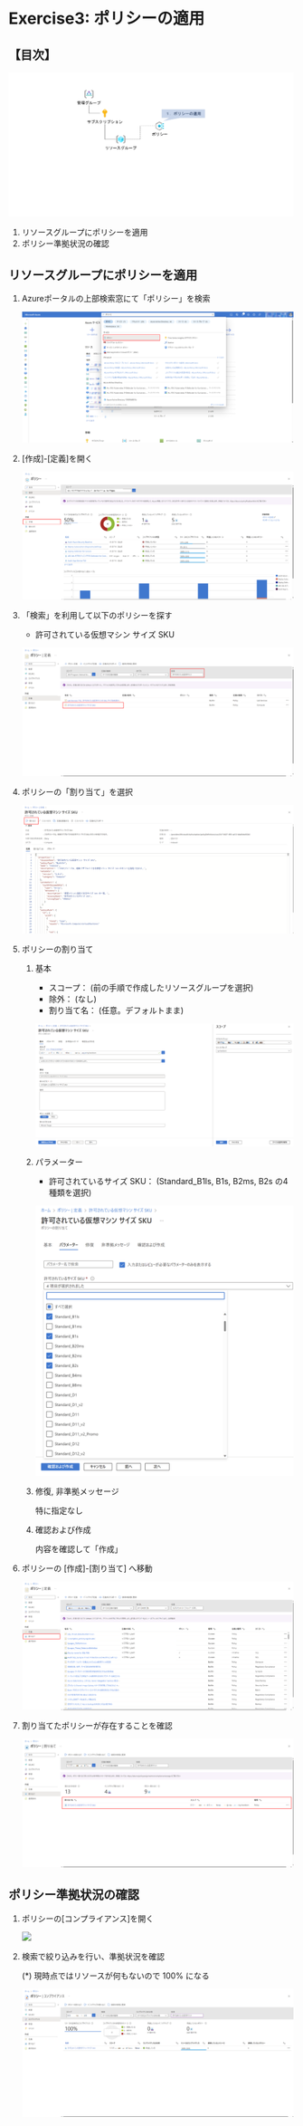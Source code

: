 # Exercise3: ポリシーの適用

## 【目次】

![](images/e04-0000-policy.png)

1. リソースグループにポリシーを適用
1. ポリシー準拠状況の確認

## リソースグループにポリシーを適用

1. Azureポータルの上部検索窓にて「ポリシー」を検索

    ![](images/e04-0101-policy.png)

1. [作成]-[定義]を開く

    ![](images/e04-0102-policy.png)

1. 「検索」を利用して以下のポリシーを探す

    * 許可されている仮想マシン サイズ SKU

    ![](images/e04-0103-policy.png)

1. ポリシーの「割り当て」を選択

    ![](images/e04-0104-policy.png)

1. ポリシーの割り当て

    1. 基本

        * スコープ： (前の手順で作成したリソースグループを選択)
        * 除外： (なし)
        * 割り当て名： (任意。デフォルトまま)

        ![](images/e04-0105-policy.png)

    1. パラメーター

        * 許可されているサイズ SKU： (Standard_B1ls, B1s, B2ms, B2s の4種類を選択)

        ![](images/e04-0106-policy.png)

    1. 修復, 非準拠メッセージ

        特に指定なし
    
    1. 確認および作成

        内容を確認して「作成」

1. ポリシーの [作成]-[割り当て] へ移動

    ![](images/e04-0107-policy.png)

1. 割り当てたポリシーが存在することを確認

    ![](images/e04-0108-policy.png)


## ポリシー準拠状況の確認

1. ポリシーの[コンプライアンス]を開く

    ![](images/e04-0201-policy.png)

1. 検索で絞り込みを行い、準拠状況を確認

    (*) 現時点ではリソースが何もないので 100% になる

    ![](images/e04-0202-policy.png)


